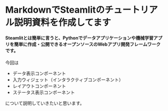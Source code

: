 # MarkdownでSteamlitのチュートリアル説明資料を作成してます

#### Steamlitとは簡単に言うと、**__Pythonでデータアプリケーションや機械学習アプリを簡単に作成・公開できるオープンソースのWebアプリ開発フレームワークです。__**
今回は
* データ表示コンポーネント
* 入力ウィジェット（インタラクティブコンポーネント）
* レイアウトコンポーネント
* ステータス表示コンポーネント

について説明していきたいと思います。
